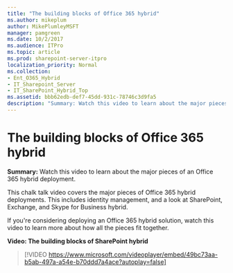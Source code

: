 ```yaml
---
title: "The building blocks of Office 365 hybrid"
ms.author: mikeplum
author: MikePlumleyMSFT
manager: pamgreen
ms.date: 10/2/2017
ms.audience: ITPro
ms.topic: article
ms.prod: sharepoint-server-itpro
localization_priority: Normal
ms.collection:
- Ent_O365_Hybrid
- IT_Sharepoint_Server
- IT_SharePoint_Hybrid_Top
ms.assetid: bbb62edb-def7-45dd-931c-78746c3d9fa5
description: "Summary: Watch this video to learn about the major pieces of an Office 365 hybrid deployment."
---
```


# The building blocks of Office 365 hybrid

 **Summary:** Watch this video to learn about the major pieces of an Office 365 hybrid deployment. 
  
This chalk talk video covers the major pieces of Office 365 hybrid deployments. This includes identity management, and a look at SharePoint, Exchange, and Skype for Business hybrid.
  
If you're considering deploying an Office 365 hybrid solution, watch this video to learn more about how all the pieces fit together.
  
**Video: The building blocks of SharePoint hybrid**

> [!VIDEO https://www.microsoft.com/videoplayer/embed/49bc73aa-b5ab-497a-a54e-b70ddd7a4ace?autoplay=false]

